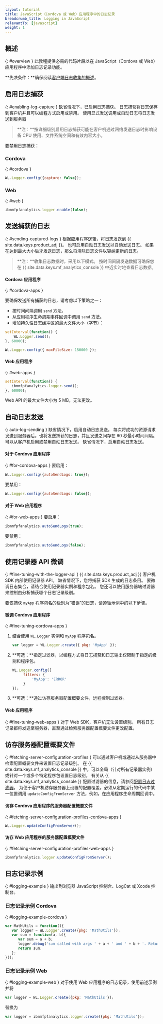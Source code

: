 ```yaml
---
layout: tutorial
title: JavaScript（Cordova 或 Web）应用程序中的日志记录
breadcrumb_title: Logging in JavaScript
relevantTo: [javascript]
weight: 1
---
```

<!-- NLS_CHARSET=UTF-8 -->
## 概述
{: #overview }
此教程提供必需的代码片段以在 JavaScript（Cordova 或 Web）应用程序中添加日志记录功能。

**先决条件：**确保阅读[客户端日志收集的概述](../)。

## 启用日志捕获
{: #enabling-log-capture }
缺省情况下，已启用日志捕获。 日志捕获将日志保存到客户机并且可以编程方式启用或禁用。 使用显式发送调用或自动日志将日志发送到服务器

> **注：**按详细级别启用日志捕获可能在客户机通过网络发送日志时影响设备 CPU 使用、文件系统空间和有效内容大小。

要禁用日志捕获：

### Cordova
{: #cordova }
```javascript
WL.Logger.config({capture: false});
```

### Web
{: #web }
```javascript
ibmmfpfanalytics.logger.enable(false);
```

## 发送捕获的日志
{: #sending-captured-logs }
根据应用程序逻辑，将日志发送到 {{ site.data.keys.product_adj }}。 也可启用自动日志发送以自动发送日志。 如果在达到最大大小后才发送日志，那么将清除日志文件以容纳更新的日志。

> **注：**收集日志数据时，采用以下模式。 按时间间隔发送数据可确保您在 {{ site.data.keys.mf_analytics_console }} 中近实时地查看日志数据。

#### Cordova 应用程序
{: #cordova-apps }

要确保发送所有捕获的日志，请考虑以下策略之一：

* 按时间间隔调用 `send` 方法。
* 从应用程序生命周期事件回调中调用 `send` 方法。
* 增加持久性日志缓冲区的最大文件大小（字节）：
```javascript
setInterval(function() {
    WL.Logger.send();
}, 60000);
```

```javascript
WL.Logger.config({ maxFileSize: 150000 });
```

#### Web 应用程序
{: #web-apps }

```javascript
setInterval(function() {
   ibmmfpfanalytics.logger.send();
}, 60000);
```

Web API 的最大文件大小为 5 MB，无法更改。

## 自动日志发送
{: auto-log-sending }
缺省情况下，启用自动日志发送。 每次将成功的资源请求发送到服务器后，也将发送捕获的日志，并且发送之间存在 60 秒最小时间间隔。 可以从客户机启用或禁用自动日志发送。 缺省情况下，启用自动日志发送。

#### 对于 Cordova 应用程序
{: #for-cordova-apps }
要启用：

```javascript
WL.Logger.config({autoSendLogs: true});
```

要禁用：

```javascript
WL.Logger.config({autoSendLogs: false});
```

#### 对于 Web 应用程序
{: #for-web-apps }
要启用：

```javascript
ibmmfpfanalytics.autoSendLogs(true);
```

要禁用：

```javascript
ibmmfpfanalytics.autoSendLogs(false);
```

## 使用记录器 API 微调
{: #fine-tuning-with-the-logger-api }
{{ site.data.keys.product_adj }} 客户机 SDK 内部使用记录器 API。 缺省情况下，您将捕获 SDK 生成的日志条目。 要微调日志集合，请结合使用记录器实例和程序包名。 您还可以使用服务器端过滤器来控制由分析捕获哪个日志记录级别。

要仅捕获 `myApp` 程序包名的级别为“错误”的日志，请遵循示例中的以下步骤。

#### 微调 Cordova 应用程序
{: #fine-tuning-cordova-apps }
1. 结合使用 `WL.Logger` 实例和 `myApp` 程序包名。

   ```javascript
   var logger = WL.Logger.create({ pkg: 'MyApp' });
   ```

2. **可选：**指定过滤器，以编程方式将日志捕获和日志输出仅限制于指定的级别和程序包。

   ```javascript
   WL.Logger.config({
        filters: {
            'MyApp': 'ERROR'
        }
   });
   ```

3. **可选：**通过访存服务器配置概要文件，远程控制过滤器。

#### Web 应用程序
{: #fine-tuning-web-apps }
对于 Web SDK，客户机无法设置级别。 所有日志记录都将发送至服务器，直至通过检索服务器配置概要文件更改配置。

## 访存服务器配置概要文件
{: #fetching-server-configuration-profiles }
可以通过客户机或通过从服务器中检索配置概要文件来设置日志记录级别。 在
{{ site.data.keys.mf_analytics_console }}
中，可以全局（针对所有记录器实例）或针对一个或多个特定程序包设置日志级别。 有关从 {{ site.data.keys.mf_analytics_console }} 配置过滤器的信息，请参阅[配置日志过滤器](../../../analytics/console/log-filters/)。  为便于客户机访存服务器上设置的配置覆盖，必须从定期运行的代码中某一位置调用 `updateConfigFromServer` 方法，例如，在应用程序生命周期回调中。

#### 访存 Cordova 应用程序的服务器配置概要文件
{: #fetching-server-configuration-profiles-cordova-apps }

```javascript
WL.Logger.updateConfigFromServer();
```

#### 访存 Web 应用程序的服务器配置概要文件
{: #fetching-server-configuration-profiles-web-apps }

```javascript
ibmmfpfanalytics.logger.updateConfigFromServer();
```

## 日志记录示例
{: #logging-example }
输出到浏览器 JavaScript 控制台、LogCat 或 Xcode 控制台。

### 日志记录示例 Cordova
{: #logging-example-cordova }

```javascript
var MathUtils = function(){
   var logger = WL.Logger.create({pkg: 'MathUtils'});
   var sum = function(a, b){
      var sum = a + b;
      logger.debug('sum called with args ' + a + ' and ' + b + '. Returning ' + sum);
      return sum;
   };
}();
```

### 日志记录示例 Web
{: #logging-example-web }
对于使用 Web 应用程序的日志记录，使用前述示例并将

```javascript
var logger = WL.Logger.create({pkg: 'MathUtils'});
```

替换为

```javascript
var logger = ibmmfpfanalytics.logger.create({pkg: 'MathUtils'});
```
